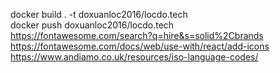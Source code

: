 docker build . -t doxuanloc2016/locdo.tech
<br />
docker push doxuanloc2016/locdo.tech
<br />
https://fontawesome.com/search?q=hire&s=solid%2Cbrands
<br />
https://fontawesome.com/docs/web/use-with/react/add-icons
<br />
https://www.andiamo.co.uk/resources/iso-language-codes/
